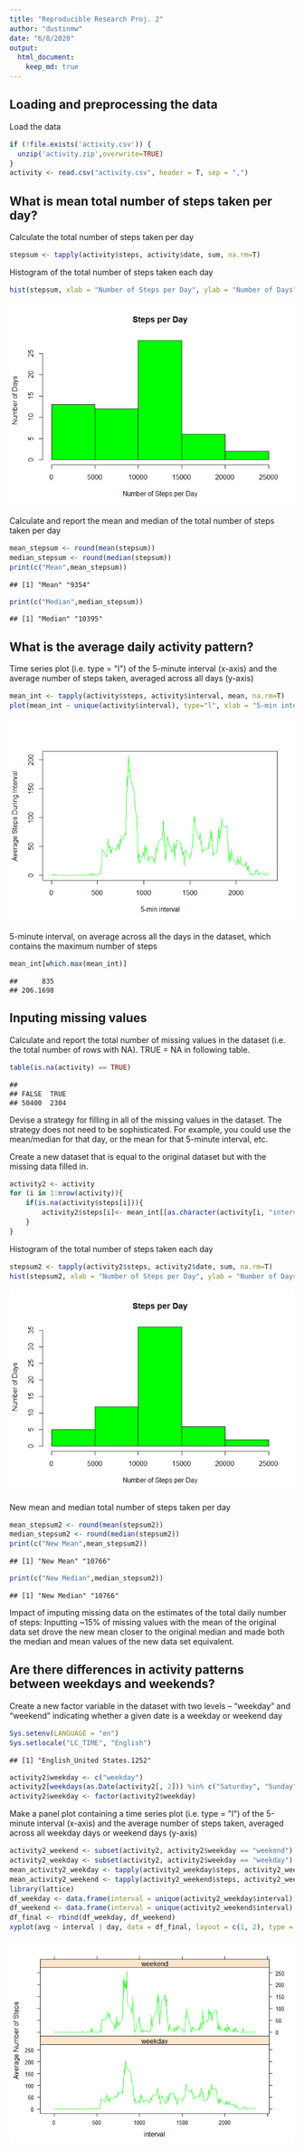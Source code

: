```yaml
---
title: "Reproducible Research Proj. 2"
author: "dustinmw"
date: "6/8/2020"
output: 
  html_document:
    keep_md: true
---
```






## Loading and preprocessing the data

Load the data

```r
if (!file.exists('activity.csv')) {
  unzip('activity.zip',overwrite=TRUE)
}
activity <- read.csv("activity.csv", header = T, sep = ",")
```




## What is mean total number of steps taken per day?

Calculate the total number of steps taken per day

```r
stepsum <- tapply(activity$steps, activity$date, sum, na.rm=T)
```

Histogram of the total number of steps taken each day

```r
hist(stepsum, xlab = "Number of Steps per Day", ylab = "Number of Days", main = "Steps per Day" , col = "green")
```

![](PA1_template_files/figure-html/unnamed-chunk-3-1.png)<!-- -->

Calculate and report the mean and median of the total number of steps taken per day

```r
mean_stepsum <- round(mean(stepsum))
median_stepsum <- round(median(stepsum))
print(c("Mean",mean_stepsum))
```

```
## [1] "Mean" "9354"
```

```r
print(c("Median",median_stepsum))
```

```
## [1] "Median" "10395"
```





## What is the average daily activity pattern?

Time series plot (i.e. type = "l") of the 5-minute interval (x-axis) and the average number of steps taken, averaged across all days (y-axis)

```r
mean_int <- tapply(activity$steps, activity$interval, mean, na.rm=T)
plot(mean_int ~ unique(activity$interval), type="l", xlab = "5-min interval" , ylab = "Average Steps During Interval" , col = "green")
```

![](PA1_template_files/figure-html/unnamed-chunk-5-1.png)<!-- -->

5-minute interval, on average across all the days in the dataset, which contains the maximum number of steps

```r
mean_int[which.max(mean_int)]
```

```
##      835 
## 206.1698
```





## Inputing missing values

Calculate and report the total number of missing values in the dataset (i.e. the total number of rows with NA).  TRUE = NA in following table.

```r
table(is.na(activity) == TRUE)
```

```
## 
## FALSE  TRUE 
## 50400  2304
```

Devise a strategy for filling in all of the missing values in the dataset. The strategy does not need to be sophisticated. For example, you could use the mean/median for that day, or the mean for that 5-minute interval, etc.

Create a new dataset that is equal to the original dataset but with the missing data filled in.

```r
activity2 <- activity
for (i in 1:nrow(activity)){
    if(is.na(activity$steps[i])){
        activity2$steps[i]<- mean_int[[as.character(activity[i, "interval"])]]
    }
}
```

Histogram of the total number of steps taken each day

```r
stepsum2 <- tapply(activity2$steps, activity2$date, sum, na.rm=T)
hist(stepsum2, xlab = "Number of Steps per Day", ylab = "Number of Days", main = "Steps per Day" , col = "green")
```

![](PA1_template_files/figure-html/unnamed-chunk-9-1.png)<!-- -->

New mean and median total number of steps taken per day

```r
mean_stepsum2 <- round(mean(stepsum2))
median_stepsum2 <- round(median(stepsum2))
print(c("New Mean",mean_stepsum2))
```

```
## [1] "New Mean" "10766"
```

```r
print(c("New Median",median_stepsum2))
```

```
## [1] "New Median" "10766"
```

Impact of imputing missing data on the estimates of the total daily number of steps:
Inputting ~15% of missing values with the mean of the original data set drove the new mean closer to the original median and made both the median and mean values of the new data set equivalent.







## Are there differences in activity patterns between weekdays and weekends?

Create a new factor variable in the dataset with two levels – “weekday” and “weekend” indicating whether a given date is a weekday or weekend day

```r
Sys.setenv(LANGUAGE = "en")
Sys.setlocale("LC_TIME", "English")
```

```
## [1] "English_United States.1252"
```

```r
activity2$weekday <- c("weekday")
activity2[weekdays(as.Date(activity2[, 2])) %in% c("Saturday", "Sunday", "saturday", "sunday"), ][4] <- c("weekend")
activity2$weekday <- factor(activity2$weekday)
```

Make a panel plot containing a time series plot (i.e. type = "l") of the 5-minute interval (x-axis) and the average number of steps taken, averaged across all weekday days or weekend days (y-axis)

```r
activity2_weekend <- subset(activity2, activity2$weekday == "weekend")
activity2_weekday <- subset(activity2, activity2$weekday == "weekday")
mean_activity2_weekday <- tapply(activity2_weekday$steps, activity2_weekday$interval, mean)
mean_activity2_weekend <- tapply(activity2_weekend$steps, activity2_weekend$interval, mean)
library(lattice)
df_weekday <- data.frame(interval = unique(activity2_weekday$interval), avg = as.numeric(mean_activity2_weekday), day = rep("weekday", length(mean_activity2_weekday)))
df_weekend <- data.frame(interval = unique(activity2_weekend$interval), avg = as.numeric(mean_activity2_weekend), day = rep("weekend", length(mean_activity2_weekend)))
df_final <- rbind(df_weekday, df_weekend)
xyplot(avg ~ interval | day, data = df_final, layout = c(1, 2), type = "l", ylab = "Average Number of Steps" , col = "green")
```

![](PA1_template_files/figure-html/unnamed-chunk-12-1.png)<!-- -->
